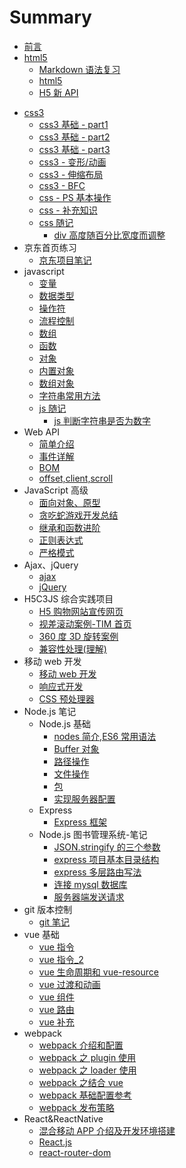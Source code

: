 # Summary

- [前言](README.md)
- [html5]()
  - [Markdown 语法复习](./html5/Markdown语法遗忘点.md)
  - [html5](./html5/html5.md)
  - [H5 新 API](html5/H5新API.md)

* [css3]()
  - [css3 基础 - part1](css3/css_part1.md)
  - [css3 基础 - part2](css3/css_part2.md)
  - [css3 基础 - part3](css3/css_part3.md)
  - [css3 - 变形/动画](css3/css_part4.md)
  - [css3 - 伸缩布局](css3/css_part5.md)
  - [css3 - BFC](css3/css_BFC.md)
  - [css - PS 基本操作](css3/css_ps基本操作.md)
  - [css - 补充知识](css3/css_补充知识.md)
  - [css 随记]()
    - [div 高度随百分比宽度而调整](css3/css随记/div-auto-height.md)
* 京东首页练习
  - [京东项目笔记](jd_note/jd_note.md)
* javascript
  - [变量](javascript/1.变量.md)
  - [数据类型](javascript/2.数据类型.md)
  - [操作符](javascript/3.操作符.md)
  - [流程控制](javascript/4.流程控制.md)
  - [数组](javascript/5.数组.md)
  - [函数](javascript/6.函数.md)
  - [对象](javascript/7.对象.md)
  - [内置对象](javascript/8.内置对象.md)
  - [数组对象](javascript/9.数组对象.md)
  - [字符串常用方法](javascript/10.字符串常用方法.md)
  - [js 随记]()
    - [js 判断字符串是否为数字](javascript/js随记/js判断字符串是否为数字.md)
* Web API
  - [简单介绍](WebAPI/WebAPI_part1.md)
  - [事件详解](WebAPI/WebAPI_part2_事件详解.md)
  - [BOM](WebAPI/WebAPI_part3_BOM.md)
  - [offset,client,scroll](WebAPI/WebAPI_part4_offset_client_scroll.md)
* JavaScript 高级
  - [面向对象、原型](JavaScript高级/part1.md)
  - [贪吃蛇游戏开发总结](JavaScript高级/part2_贪吃蛇游戏总结.md)
  - [继承和函数进阶](JavaScript高级/part3_继承和函数进阶.md)
  - [正则表达式](JavaScript高级/part4_正则表达式.md)
  - [严格模式](JavaScript高级/part5_严格模式.md)
* Ajax、jQuery
  - [ajax](Ajax、jQuery/ajax.md)
  - [jQuery](Ajax、jQuery/jQuery.md)
* H5C3JS 综合实践项目
  - [H5 购物网站宣传网页](H5C3js综合实践项目/H5购物网站宣传网站/购物网站宣传页面.md)
  - [视差滚动案例-TIM 首页](H5C3js综合实践项目/视差滚动案例/视差滚动案例.md)
  - [360 度 3D 旋转案例](H5C3js综合实践项目/360度3d旋转/360度3d旋转.md)
  - [兼容性处理(理解)](H5C3js综合实践项目/H5购物网站宣传网站/兼容性处理.md)
* 移动 web 开发
  - [移动 web 开发](移动web开发/1.移动web开发.md)
  - [响应式开发](移动web开发/2.响应式开发.md)
  - [CSS 预处理器](移动web开发/3.CSS预处理器.md)
* Node.js 笔记
  - Node.js 基础
    - [nodes 简介,ES6 常用语法](nodejs笔记/nodejs基础/1.nodejs简介ES6常用语法.md)
    - [Buffer 对象](nodejs笔记/nodejs基础/2.Buffer对象.md)
    - [路径操作](nodejs笔记/nodejs基础/3.路径操作.md)
    - [文件操作](nodejs笔记/nodejs基础/4.文件操作.md)
    - [包](nodejs笔记/nodejs基础/5.包.md)
    - [实现服务器配置](nodejs笔记/nodejs基础/6.实现服务器配置.md)
  - Express
    - [Express 框架](nodejs笔记/Express/1.express框架.md)
  - Node.js 图书管理系统-笔记
    - [JSON.stringify 的三个参数](nodejs笔记/nodejs图书管理系统/part1-JSON.stringify的三个参数.md)
    - [express 项目基本目录结构](nodejs笔记/nodejs图书管理系统/part2-express项目基本目录结构.md)
    - [express 多层路由写法](nodejs笔记/nodejs图书管理系统/part3-express多层路由写法.md)
    - [连接 mysql 数据库](nodejs笔记/nodejs图书管理系统/part4-连接mysql数据库.md)
    - [服务器端发送请求](nodejs笔记/nodejs图书管理系统/part5-服务器端发送请求.md)
* git 版本控制
  - [git 笔记](git笔记/git笔记.md)
* vue 基础
  - [vue 指令](vue基础/vue指令.md)
  - [vue 指令\_2](vue基础/vue指令_2.md)
  - [vue 生命周期和 vue-resource](vue基础/vue生命周期和vue-resource.md)
  - [vue 过渡和动画](vue基础/vue过渡和动画.md)
  - [vue 组件](vue基础/vue组件.md)
  - [vue 路由](vue基础/vue路由.md)
  - [vue 补充](vue基础/vue补充.md)
* webpack
  - [webpack 介绍和配置](webpack/webpack介绍和配置.md)
  - [webpack 之 plugin 使用](webpack/webpack之plugin使用.md)
  - [webpack 之 loader 使用](webpack/webpack之loader使用.md)
  - [webpack 之结合 vue](webpack/webpack之结合vue.md)
  - [webpack 基础配置参考](webpack/webpack基础配置参考.md)
  - [webpack 发布策略](webpack/webpack发布策略.md)
* React&ReactNative
  - [混合移动 APP 介绍及开发环境搭建](React&ReactNative/混合移动APP介绍及开发环境搭建.md)
  - [React.js](React&ReactNative/React.js.md)
  - [react-router-dom](React&ReactNative/ReactRouterDom.md)
